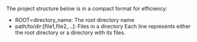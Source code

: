 The project structure below is in a compact format for efficiency:
- ROOT=directory_name: The root directory name
- path/to/dir:[file1,file2,...]: Files in a directory
Each line represents either the root directory or a directory with its files.